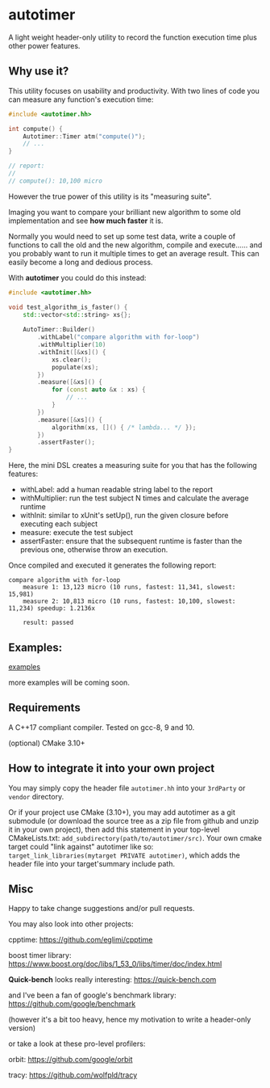 # autotimer

A light weight header-only utility to record the function execution time plus other power features.

## Why use it?

This utility focuses on usability and productivity. With two lines of code you can measure
any function's execution time:

```c++
#include <autotimer.hh>

int compute() {
    Autotimer::Timer atm("compute()");
    // ...
}

// report:
// 
// compute(): 10,100 micro
```

However the true power of this utility is its "measuring suite".

Imaging you want to compare your brilliant new algorithm to some
old implementation and see **how much faster** it is.

Normally you would need to set up some test data, write a couple of functions
to call the old and the new algorithm, compile and execute...... and you
probably want to run it multiple times to get an average result. This
can easily become a long and dedious process. 

With **autotimer** you could do this instead:

```c++
#include <autotimer.hh>

void test_algorithm_is_faster() {
    std::vector<std::string> xs{};
    
    AutoTimer::Builder()
        .withLabel("compare algorithm with for-loop")
        .withMultiplier(10)
        .withInit([&xs]() { 
            xs.clear();
            populate(xs);
        })
        .measure([&xs]() {
            for (const auto &x : xs) {
                // ...
            } 
        })
        .measure([&xs]() {
            algorithm(xs, []() { /* lambda... */ });
        })
        .assertFaster();
}
```

Here, the mini DSL creates a measuring suite for you that has the following
features:

- withLabel: add a human readable string label to the report
- withMultiplier: run the test subject N times and calculate the average runtime
- withInit: similar to xUnit's setUp(), run the given closure before executing each subject
- measure: execute the test subject
- assertFaster: ensure that the subsequent runtime is faster than the previous one, otherwise throw an execution.

Once compiled and executed it generates the following report:

```text
compare algorithm with for-loop
    measure 1: 13,123 micro (10 runs, fastest: 11,341, slowest: 15,981)
    measure 2: 10,813 micro (10 runs, fastest: 10,100, slowest: 11,234) speedup: 1.2136x
    
    result: passed
```

## Examples:

[examples](./examples)

more examples will be coming soon.

## Requirements

A C++17 compliant compiler. Tested on gcc-8, 9 and 10.

(optional) CMake 3.10+

## How to integrate it into your own project

You may simply copy the header file `autotimer.hh` into your `3rdParty` or `vendor` directory.

Or if your project use CMake (3.10+), you may add autotimer as a git submodule (or download the source tree as a zip
file from github and unzip it in your own project), then add this statement in your top-level CMakeLists.txt: 
`add_subdirectory(path/to/autotimer/src)`. Your own cmake target could "link against" autotimer like so:
`target_link_libraries(mytarget PRIVATE autotimer)`, which adds the header file into your target'summary include path.

## Misc

Happy to take change suggestions and/or pull requests.

You may also look into other projects:

cpptime: <https://github.com/eglimi/cpptime>

boost timer library: <https://www.boost.org/doc/libs/1_53_0/libs/timer/doc/index.html>

**Quick-bench** looks really interesting: <https://quick-bench.com>

and I've been a fan of google's benchmark library: <https://github.com/google/benchmark>

(however it's a bit too heavy, hence my motivation to write a header-only version)

or take a look at these pro-level profilers:

orbit: <https://github.com/google/orbit>

tracy: <https://github.com/wolfpld/tracy>
